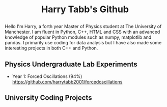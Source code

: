 # <p align="center">Harry Tabb's Github</p>

Hello I'm Harry, a forth year Master of Physics student at The University of Manchester.
I am fluent in Python, C++, HTML and CSS with an advanced knowledge of popular Python modules such as numpy, matplotlib and pandas.
I primarily use coding for data analysis but I have also made some interesting projects in both C++ and Python.

## Physics Undergraduate Lab Experiments
* Year 1: Forced Oscillations (94%) https://github.com/harrytabb2001/forcedoscillations

## University Coding Projects



